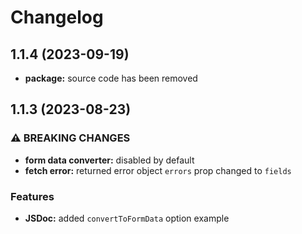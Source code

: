 # Changelog

## 1.1.4 (2023-09-19)

- **package:** source code has been removed

## 1.1.3 (2023-08-23)

### ⚠ BREAKING CHANGES

- **form data converter:** disabled by default
- **fetch error:** returned error object `errors` prop changed to `fields`

### Features

- **JSDoc:** added `convertToFormData` option example
